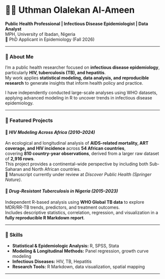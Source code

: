 # 👋🏽 Uthman Olalekan Al-Ameen   
**Public Health Professional | Infectious Disease Epidemiologist | Data Analyst**  
MPH, University of Ibadan, Nigeria  
📍 PhD Applicant in Epidemiology (Fall 2026)  

---

### 🧠 About Me  
I’m a public health researcher focused on **infectious disease epidemiology**, particularly **HIV, tuberculosis (TB), and hepatitis**.  
My work applies **statistical modeling, data analysis, and reproducible research** to generate insights that inform health policy and practice.  

I have independently conducted large-scale analyses using WHO datasets, applying advanced modeling in R to uncover trends in infectious disease epidemiology.  

---

### 🔬 Featured Projects  

#### 🧪 *HIV Modeling Across Africa (2010–2024)*  
An ecological and longitudinal analysis of **AIDS-related mortality, ART coverage, and HIV incidence** across **54 African countries**,  
covering **810 country-year observations**, derived from a larger raw dataset of **2,916 rows**.  
This project provides a continental-wide perspective by including both Sub-Saharan and North African countries.  
📄 Manuscript currently under review at *Discover Public Health (Springer Nature)*.  

#### 💊 *Drug-Resistant Tuberculosis in Nigeria (2015–2023)*  
Independent R-based analysis using **WHO Global TB data** to explore MDR/RR-TB trends, predictors, and treatment outcomes.  
Includes descriptive statistics, correlation, regression, and visualization in a **fully reproducible R Markdown report**.  

---

### 🧩 Skills  
- **Statistical & Epidemiologic Analysis:** R, SPSS, Stata  
- **Modeling & Longitudinal Methods:** Panel regression, growth curve modeling  
- **Infectious Diseases:** HIV, TB, Hepatitis  
- **Research Tools:** R Markdown, data visualization, spatial mapping  

---
